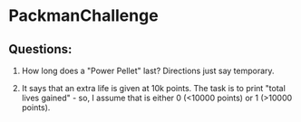 # PackmanChallenge

## Questions:

1. How long does a "Power Pellet" last? Directions just say temporary.

2. It says that an extra life is given at 10k points. The task is to print "total lives gained" - so, I assume that is either 0 (<10000 points) or 1 (>10000 points).


